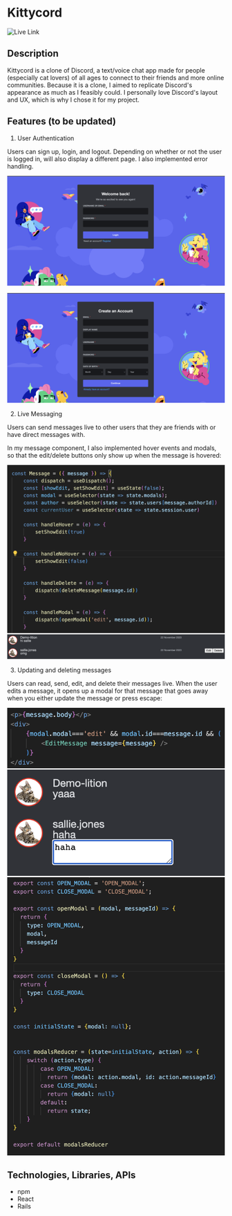 # Kittycord

![Live Link](https://kittycord.onrender.com)

## Description
Kittycord is a clone of Discord, a text/voice chat app made for people (especially cat lovers) of all ages to connect to their friends and more online communities. Because it is a clone, I aimed to replicate Discord's appearance as much as I feasibly could. I personally love Discord's layout and UX, which is why I chose it for my project.

## Features (to be updated)
1. User Authentication

Users can sign up, login, and logout. Depending on whether or not the user is logged in, will also display a different page. I also implemented error handling.

![Login screen](./login.png)

![Signup screen](./signup.png)

2. Live Messaging

Users can send messages live to other users that they are friends with or have direct messages with. 

In my message component, I also implemented hover events and modals, so that the edit/delete buttons only show up when the message is hovered:

![Message component](./message.png)
![Message hover comparison](./hover.png)

3. Updating and deleting messages

Users can read, send, edit, and delete their messages live. When the user edits a message, it opens up a modal for that message that goes away when you either update the message or press escape:

![Modal component](./modal.png)
![Open modal](./modalexample.png)
![Modals reducer](./modalsreducer.png)

## Technologies, Libraries, APIs
- npm 
- React
- Rails

